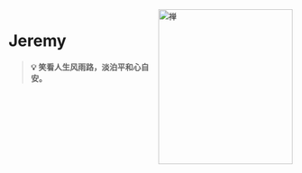 <img align="right" src="https://github.com/Stack-Baize/Stack-Baize/blob/main/zen-logo.png" alt="禅" width="238px" height="275px" />

# Jeremy

> **💡 笑看人生风雨路，淡泊平和心自安。**

<br />

